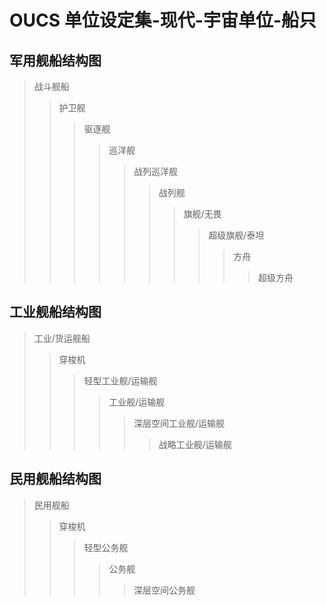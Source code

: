 # OUCS 单位设定集-现代-宇宙单位-船只

## 军用舰船结构图
> 战斗舰船  
> > 护卫舰  
> > > 驱逐舰  
> > > > 巡洋舰  
> > > > > 战列巡洋舰  
> > > > > > 战列舰  
> > > > > > > 旗舰/无畏  
> > > > > > > > 超级旗舰/泰坦  
> > > > > > > > > 方舟  
> > > > > > > > >
> > > > > > > > > > 超级方舟  

## 工业舰船结构图
> 工业/货运舰船
> > 穿梭机
> > > 轻型工业舰/运输舰
> > > > 工业舰/运输舰
> > > > > 深层空间工业舰/运输舰
> > > > >
> > > > > > 战略工业舰/运输舰

## 民用舰船结构图

> 民用舰船
> > 穿梭机
> > > 轻型公务舰
> > > > 公务舰
> > > >
> > > > > 深层空间公务舰
